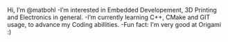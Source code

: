 Hi, I’m @matbohl
-I’m interested in Embedded Developement, 3D Printing and Electronics in general.
-I’m currently learning C++, CMake and GIT usage, to advance my Coding abillities.
-Fun fact: I'm very good at Origami :)
